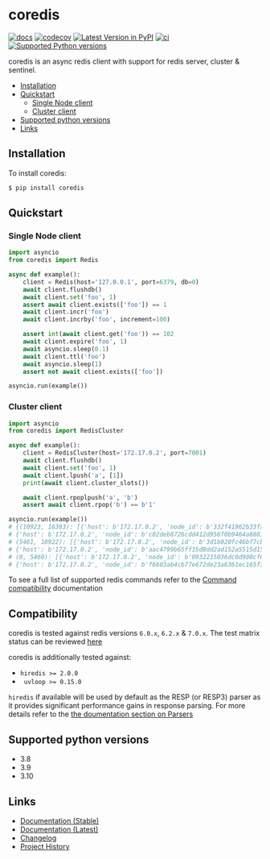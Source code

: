 # coredis

[![docs](https://readthedocs.org/projects/coredis/badge/?version=stable)](https://coredis.readthedocs.org)
[![codecov](https://codecov.io/gh/alisaifee/coredis/branch/master/graph/badge.svg)](https://codecov.io/gh/alisaifee/coredis)
[![Latest Version in PyPI](https://img.shields.io/pypi/v/coredis.svg)](https://pypi.python.org/pypi/coredis/)
[![ci](https://github.com/alisaifee/coredis/workflows/CI/badge.svg?branch=master)](https://github.com/alisaifee/coredis/actions?query=branch%3Amaster+workflow%3ACI)
[![Supported Python versions](https://img.shields.io/pypi/pyversions/coredis.svg)](https://pypi.python.org/pypi/coredis/)

coredis is an async redis client with support for redis server, cluster
& sentinel.

<!-- TOC depthFrom:2 depthTo:6 withLinks:1 updateOnSave:1 orderedList:0 -->

- [Installation](#installation)
- [Quickstart](#quickstart)
	- [Single Node client](#single-node-client)
	- [Cluster client](#cluster-client)
- [Supported python versions](#supported-python-versions)
- [Links](#links)

<!-- /TOC -->

## Installation

To install coredis:

```bash
$ pip install coredis
```

## Quickstart

### Single Node client

```python
import asyncio
from coredis import Redis

async def example():
    client = Redis(host='127.0.0.1', port=6379, db=0)
    await client.flushdb()
    await client.set('foo', 1)
    assert await client.exists(['foo']) == 1
    await client.incr('foo')
    await client.incrby('foo', increment=100)

    assert int(await client.get('foo')) == 102
    await client.expire('foo', 1)
    await asyncio.sleep(0.1)
    await client.ttl('foo')
    await asyncio.sleep(1)
    assert not await client.exists(['foo'])

asyncio.run(example())
```

### Cluster client

```python
import asyncio
from coredis import RedisCluster

async def example():
    client = RedisCluster(host='172.17.0.2', port=7001)
    await client.flushdb()
    await client.set('foo', 1)
    await client.lpush('a', [1])
    print(await client.cluster_slots())

    await client.rpoplpush('a', 'b')
    assert await client.rpop('b') == b'1'

asyncio.run(example())
# {(10923, 16383): [{'host': b'172.17.0.2', 'node_id': b'332f41962b33fa44bbc5e88f205e71276a9d64f4', 'server_type': 'master', 'port': 7002},
# {'host': b'172.17.0.2', 'node_id': b'c02deb8726cdd412d956f0b9464a88812ef34f03', 'server_type': 'slave', 'port': 7005}],
# (5461, 10922): [{'host': b'172.17.0.2', 'node_id': b'3d1b020fc46bf7cb2ffc36e10e7d7befca7c5533', 'server_type': 'master', 'port': 7001},
# {'host': b'172.17.0.2', 'node_id': b'aac4799b65ff35d8dd2ad152a5515d15c0dc8ab7', 'server_type': 'slave', 'port': 7004}],
# (0, 5460): [{'host': b'172.17.0.2', 'node_id': b'0932215036dc0d908cf662fdfca4d3614f221b01', 'server_type': 'master', 'port': 7000},
# {'host': b'172.17.0.2', 'node_id': b'f6603ab4cb77e672de23a6361ec165f3a1a2bb42', 'server_type': 'slave', 'port': 7003}]}
```

To see a full list of supported redis commands refer to the [Command
compatibility](https://coredis.readthedocs.io/en/stable/compatibility.html)
documentation

Compatibility
-------------

coredis is tested against redis versions `6.0.x`, `6.2.x` & `7.0.x`. The
test matrix status can be reviewed
[here](https://github.com/alisaifee/coredis/actions/workflows/main.yml)

coredis is additionally tested against:

-   `hiredis >= 2.0.0`
-   ` uvloop >= 0.15.0`

`hiredis` if available will be used by default as the RESP (or RESP3) parser
as it provides significant performance gains in response parsing. For more
details refer to the [the doumentation section on Parsers](https://coredis.readthedocs.org/en/stable/api_reference.html#parsers)

## Supported python versions

-   3.8
-   3.9
-   3.10

## Links

- [Documentation (Stable)](http://coredis.readthedocs.org/en/stable)
- [Documentation (Latest)](http://coredis.readthedocs.org/en/latest)
- [Changelog](http://coredis.readthedocs.org/en/stable/release_notes.html)
- [Project History](http://coredis.readthedocs.org/en/stable/history.html)
